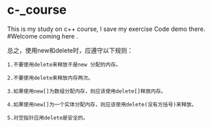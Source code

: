 # c-_course
This is my study on c++ course, I save  my exercise Code demo  there.
#Welcome coming here .

总之，使用new和delete时，应遵守以下规则：

	1.不要使用delete来释放不是new 分配的内存。
	
	2.不要使用delete来释放内存两次。
	
	3.如果使用new[]为数组分配内存，则应该使用delete[]释放内存。
	
	4.如果使用new[]为一个实体分配内存，则应该使用delete(没有方括号)来释放。
	
	5.对空指针应用delete是安全的。
